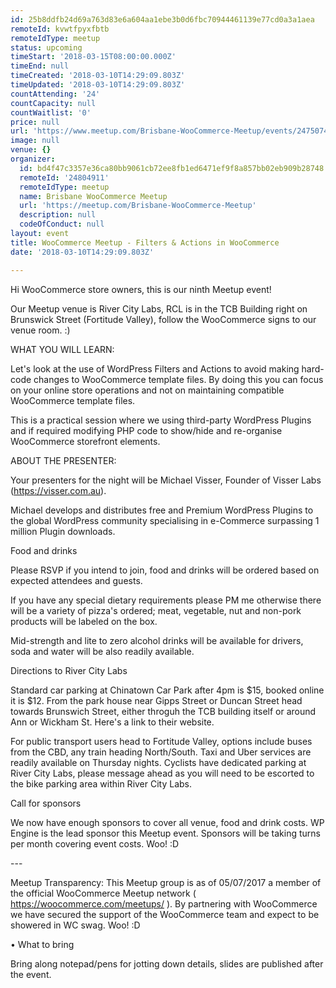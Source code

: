 ```yaml
---
id: 25b8ddfb24d69a763d83e6a604aa1ebe3b0d6fbc70944461139e77cd0a3a1aea
remoteId: kvwtfpyxfbtb
remoteIdType: meetup
status: upcoming
timeStart: '2018-03-15T08:00:00.000Z'
timeEnd: null
timeCreated: '2018-03-10T14:29:09.803Z'
timeUpdated: '2018-03-10T14:29:09.803Z'
countAttending: '24'
countCapacity: null
countWaitlist: '0'
price: null
url: 'https://www.meetup.com/Brisbane-WooCommerce-Meetup/events/247507407/'
image: null
venue: {}
organizer:
  id: bd4f47c3357e36ca80bb9061cb72ee8fb1ed6471ef9f8a857bb02eb909b28748
  remoteId: '24804911'
  remoteIdType: meetup
  name: Brisbane WooCommerce Meetup
  url: 'https://meetup.com/Brisbane-WooCommerce-Meetup'
  description: null
  codeOfConduct: null
layout: event
title: WooCommerce Meetup - Filters & Actions in WooCommerce
date: '2018-03-10T14:29:09.803Z'

---
```

<p>Hi WooCommerce store owners, this is our ninth Meetup event!</p> <p>Our Meetup venue is River City Labs, RCL is in the TCB Building right on Brunswick Street (Fortitude Valley), follow the WooCommerce signs to our venue room. :)</p> <p>WHAT YOU WILL LEARN:</p> <p>Let's look at the use of WordPress Filters and Actions to avoid making hard-code changes to WooCommerce template files. By doing this you can focus on your online store operations and not on maintaining compatible WooCommerce template files.</p> <p>This is a practical session where we using third-party WordPress Plugins and if required modifying PHP code to show/hide and re-organise WooCommerce storefront elements.</p> <p>ABOUT THE PRESENTER:</p> <p>Your presenters for the night will be Michael Visser, Founder of Visser Labs (<a href="https://visser.com.au" class="linkified">https://visser.com.au</a>).</p> <p>Michael develops and distributes free and Premium WordPress Plugins to the global WordPress community specialising in e-Commerce surpassing 1 million Plugin downloads.</p> <p>Food and drinks</p> <p>Please RSVP if you intend to join, food and drinks will be ordered based on expected attendees and guests.</p> <p>If you have any special dietary requirements please PM me otherwise there will be a variety of pizza's ordered; meat, vegetable, nut and non-pork products will be labeled on the box.</p> <p>Mid-strength and lite to zero alcohol drinks will be available for drivers, soda and water will be also readily available.</p> <p>Directions to River City Labs</p> <p>Standard car parking at Chinatown Car Park after 4pm is $15, booked online it is $12. From the park house near Gipps Street or Duncan Street head towards Brunswich Street, either throguh the TCB building itself or around Ann or Wickham St. Here's a link to their website.</p> <p>For public transport users head to Fortitude Valley, options include buses from the CBD, any train heading North/South. Taxi and Uber services are readily available on Thursday nights. Cyclists have dedicated parking at River City Labs, please message ahead as you will need to be escorted to the bike parking area within River City Labs.</p> <p>Call for sponsors</p> <p>We now have enough sponsors to cover all venue, food and drink costs. WP Engine is the lead sponsor this Meetup event. Sponsors will be taking turns per month covering event costs. Woo! :D</p> <p>---</p> <p>Meetup Transparency: This Meetup group is as of 05/07/2017 a member of the official WooCommerce Meetup network ( <a href="https://woocommerce.com/meetups/" class="linkified">https://woocommerce.com/meetups/</a> ). By partnering with WooCommerce we have secured the support of the WooCommerce team and expect to be showered in WC swag. Woo! :D</p> <p>• What to bring</p> <p>Bring along notepad/pens for jotting down details, slides are published after the event.</p>

